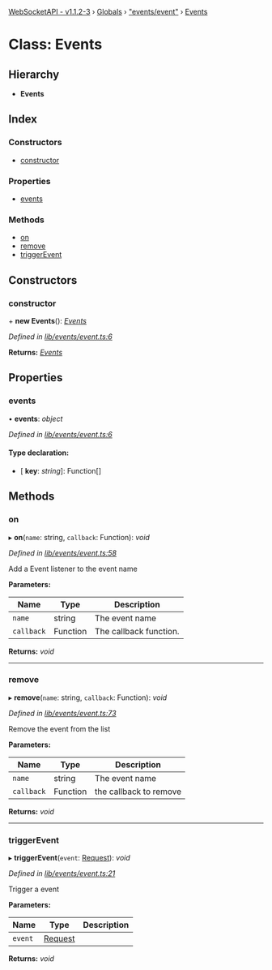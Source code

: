 [WebSocketAPI - v1.1.2-3](../README.md) › [Globals](../globals.md) › ["events/event"](../modules/_events_event_.md) › [Events](_events_event_.events.md)

# Class: Events

## Hierarchy

* **Events**

## Index

### Constructors

* [constructor](_events_event_.events.md#constructor)

### Properties

* [events](_events_event_.events.md#events)

### Methods

* [on](_events_event_.events.md#on)
* [remove](_events_event_.events.md#remove)
* [triggerEvent](_events_event_.events.md#triggerevent)

## Constructors

###  constructor

\+ **new Events**(): *[Events](_events_event_.events.md)*

*Defined in [lib/events/event.ts:6](https://github.com/wallsmetalroofing/WebSocketAPI/blob/dd2bbc9/lib/events/event.ts#L6)*

**Returns:** *[Events](_events_event_.events.md)*

## Properties

###  events

• **events**: *object*

*Defined in [lib/events/event.ts:6](https://github.com/wallsmetalroofing/WebSocketAPI/blob/dd2bbc9/lib/events/event.ts#L6)*

#### Type declaration:

* \[ **key**: *string*\]: Function[]

## Methods

###  on

▸ **on**(`name`: string, `callback`: Function): *void*

*Defined in [lib/events/event.ts:58](https://github.com/wallsmetalroofing/WebSocketAPI/blob/dd2bbc9/lib/events/event.ts#L58)*

Add a Event listener to the event name

**Parameters:**

Name | Type | Description |
------ | ------ | ------ |
`name` | string | The event name |
`callback` | Function | The callback function.  |

**Returns:** *void*

___

###  remove

▸ **remove**(`name`: string, `callback`: Function): *void*

*Defined in [lib/events/event.ts:73](https://github.com/wallsmetalroofing/WebSocketAPI/blob/dd2bbc9/lib/events/event.ts#L73)*

Remove the event from the list

**Parameters:**

Name | Type | Description |
------ | ------ | ------ |
`name` | string | The event name |
`callback` | Function | the callback to remove  |

**Returns:** *void*

___

###  triggerEvent

▸ **triggerEvent**(`event`: [Request](_request_.request.md)): *void*

*Defined in [lib/events/event.ts:21](https://github.com/wallsmetalroofing/WebSocketAPI/blob/dd2bbc9/lib/events/event.ts#L21)*

Trigger a event

**Parameters:**

Name | Type | Description |
------ | ------ | ------ |
`event` | [Request](_request_.request.md) |   |

**Returns:** *void*
